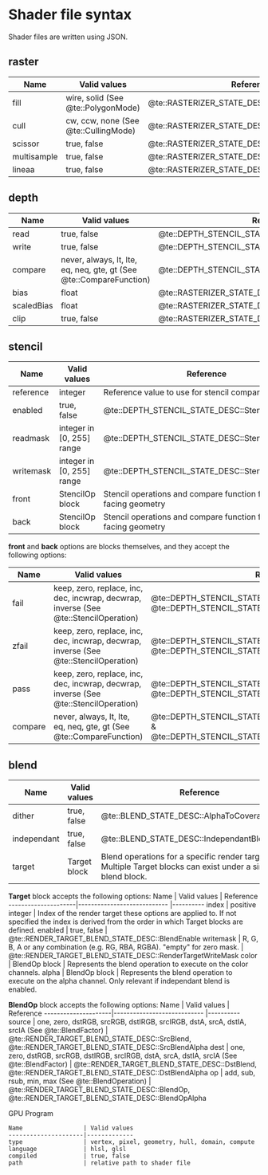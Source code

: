 # Shader file syntax

Shader files are written using JSON.

## raster
Name                 | Valid values				   | Reference
---------------------|---------------------------- |----------
fill    	  	     | wire, solid (See @te::PolygonMode)			   | @te::RASTERIZER_STATE_DESC::polygonMode
cull    	  	     | cw, ccw, none (See @te::CullingMode)			   | @te::RASTERIZER_STATE_DESC::cullMode
scissor				 | true, false				   | @te::RASTERIZER_STATE_DESC::scissorEnable
multisample			 | true, false				   | @te::RASTERIZER_STATE_DESC::multisampleEnable
lineaa				 | true, false				   | @te::RASTERIZER_STATE_DESC::antialiasedLineEnable

## depth
Name                 | Valid values				   | Reference
---------------------|---------------------------- |----------
read    	  	     | true, false				   | @te::DEPTH_STENCIL_STATE_DESC::DepthReadEnable
write    	  	     | true, false				   | @te::DEPTH_STENCIL_STATE_DESC::DepthWriteEnable
compare    	  	     | never, always, lt, lte, eq, neq, gte, gt (See @te::CompareFunction)				   | @te::DEPTH_STENCIL_STATE_DESC::DepthComparisonFunc
bias    	  	     | float				       | @te::RASTERIZER_STATE_DESC::depthBias
scaledBias    	  	 | float				       | @te::RASTERIZER_STATE_DESC::slopeScaledDepthBias
clip    	  	     | true, false				   | @te::RASTERIZER_STATE_DESC::depthClipEnable

## stencil
Name                 | Valid values				   | Reference
---------------------|---------------------------- |----------
reference    	  	 | integer			           | Reference value to use for stencil compare operations.
enabled    	  	     | true, false				   | @te::DEPTH_STENCIL_STATE_DESC::StencilEnable
readmask    	  	 | integer in [0, 255] range   | @te::DEPTH_STENCIL_STATE_DESC::StencilReadMask
writemask    	  	 | integer in [0, 255] range   | @te::DEPTH_STENCIL_STATE_DESC::StencilWriteMask
front				 | StencilOp block			   | Stencil operations and compare function for front facing geometry
back				 | StencilOp block			   | Stencil operations and compare function for back facing geometry
 
**front** and **back** options are blocks themselves, and they accept the following options:

Name                 | Valid values				   | Reference
---------------------|---------------------------- |----------
fail    	  	 	| keep, zero, replace, inc, dec, incwrap, decwrap, inverse (See @te::StencilOperation)			           | @te::DEPTH_STENCIL_STATE_DESC::frontStencilFailOp & @te::DEPTH_STENCIL_STATE_DESC::backStencilFailOp
zfail    	  	 	| keep, zero, replace, inc, dec, incwrap, decwrap, inverse (See @te::StencilOperation)			           | @te::DEPTH_STENCIL_STATE_DESC::frontStencilZFailOp & @te::DEPTH_STENCIL_STATE_DESC::backStencilZFailOp
pass    	  	 	| keep, zero, replace, inc, dec, incwrap, decwrap, inverse (See @te::StencilOperation)			           | @te::DEPTH_STENCIL_STATE_DESC::frontStencilPassOp & @te::DEPTH_STENCIL_STATE_DESC::backStencilPassOp
compare				| never, always, lt, lte, eq, neq, gte, gt (See @te::CompareFunction) | @te::DEPTH_STENCIL_STATE_DESC::frontStencilComparisonFunc & @te::DEPTH_STENCIL_STATE_DESC::backStencilComparisonFunc

## blend
Name                 | Valid values				   | Reference
---------------------|---------------------------- |----------
dither    	  	 | true, false			           | @te::BLEND_STATE_DESC::AlphaToCoverageEnable
independant    	 | true, false			           | @te::BLEND_STATE_DESC::IndependantBlendEnable
target			 | Target block					   | Blend operations for a specific render target. Multiple Target blocks can exist under a single blend block.

**Target** block accepts the following options:
Name                 | Valid values				   | Reference
---------------------|---------------------------- |----------
index    	  	     | positive integer		       | Index of the render target these options are applied to. If not specified the index is derived from the order in which Target blocks are defined.
enabled				 | true, false				   | @te::RENDER_TARGET_BLEND_STATE_DESC::BlendEnable
writemask		     | R, G, B, A or any combination (e.g. RG, RBA, RGBA). "empty" for zero mask.					   | @te::RENDER_TARGET_BLEND_STATE_DESC::RenderTargetWriteMask
color    	  	     | BlendOp block	       	   | Represents the blend operation to execute on the color channels.
alpha				 | BlendOp block			   | Represents the blend operation to execute on the alpha channel. Only relevant if independant blend is enabled.

**BlendOp** block accepts the following options:
Name                 | Valid values				   | Reference
---------------------|---------------------------- |----------
source    	  	     | one, zero, dstRGB, srcRGB, dstIRGB, srcIRGB, dstA, srcA, dstIA, srcIA (See @te::BlendFactor)		       | @te::RENDER_TARGET_BLEND_STATE_DESC::SrcBlend, @te::RENDER_TARGET_BLEND_STATE_DESC::SrcBlendAlpha
dest    	  	     | one, zero, dstRGB, srcRGB, dstIRGB, srcIRGB, dstA, srcA, dstIA, srcIA (See @te::BlendFactor)		       | @te::RENDER_TARGET_BLEND_STATE_DESC::DstBlend, @te::RENDER_TARGET_BLEND_STATE_DESC::DstBlendAlpha
op    	  	     | add, sub, rsub, min, max (See @te::BlendOperation)		       | @te::RENDER_TARGET_BLEND_STATE_DESC::BlendOp, @te::RENDER_TARGET_BLEND_STATE_DESC::BlendOpAlpha

GPU Program

~~~~~~~~~~~~~~
Name                 | Valid values				  
---------------------|-------------
type                 | vertex, pixel, geometry, hull, domain, compute
language             | hlsl, glsl
compiled             | true, false
path                 | relative path to shader file
~~~~~~~~~~~~~~